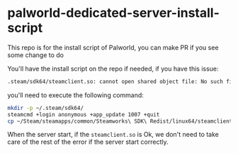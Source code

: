# palworld-dedicated-server-install-script
This repo is for the install script of Palworld, you can make PR if you see some change to do 

You'll have the install script on the repo if needed, if you have this issue: 

```sh
.steam/sdk64/steamclient.so: cannot open shared object file: No such file or directory
```
you'll need to execute the following command: 

```sh
mkdir -p ~/.steam/sdk64/
steamcmd +login anonymous +app_update 1007 +quit
cp ~/Steam/steamapps/common/Steamworks\ SDK\ Redist/linux64/steamclient.so ~/.steam/sdk64/
```

When the server start, if the `steamclient.so` is Ok, we don't need to take care of the rest of the error if the server start correctly. 
